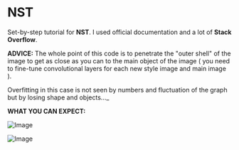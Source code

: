 # NST

Set-by-step tutorial for **NST**. I used official documentation and a lot of **Stack Overflow**.

**ADVICE:**
The whole point of this code is to penetrate the "outer shell" of the image to get as close as you can to the main object of the image ( you need to fine-tune convolutional layers for each new style image and main image ).

Overfitting in this case is not seen by numbers and fluctuation of the graph but by losing shape and objects..._




**WHAT YOU CAN EXPECT:**


![Image](https://user-images.githubusercontent.com/96542493/211173392-a756e004-6f4a-4ecd-8106-9d3dcefd3ec6.png)



![Image](https://user-images.githubusercontent.com/96542493/211173397-cb3c9156-6205-4010-806f-e497ddd40e4b.png)
